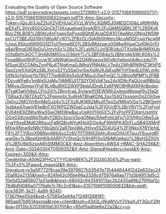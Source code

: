 Evaluating the Quality of Open Source Software
https://pdf.sciencedirectassets.com/272990/1-s2.0-S1571066109X00071/1-s2.0-S1571066109000632/main.pdf?X-Amz-Security-Token=IQoJb3JpZ2luX2VjEHUaCXVzLWVhc3QtMSJGMEQCIGlbLsRtRHMvwEXxFL3hVz60GGQnCbTj3Xxauebgd3vgAiB%2FuQkMSQBKL1iF%2BSKvKBlzcZNLB08%2B0hU4nFhapvSpPyqzBQhtEAUaDDA1OTAwMzU0Njg2NSIMexCUT3BEJQ310H7dKpAFvX0%2FBzOLrSjAjfb0hNmc0kcqM1GFcugYkcwMhJqoLR5jtzdlW9l5G5DToI7hmw6E0%2BSdMdzsarz0GMw8HueClvK9kGrfOg8aVBmgGllE6pDu1JntyhSx%2Bs%2FLaVN7JJnl1ERUduOTXIz8eBHMRXUbnGfa6bfn3jOCT3H48j0MfGncO36efrTIJ%2BFD64a%2BNrtdjkSWLRG6s%2Fpoa9Bsq16tjPOvvw1lCqNWgKiqnIG2DAWxwoq3t0y8cfwbpst4dkcrzduTPiMSupUEtCOMtsZonP6u6TNgKma0JMhqVfNN4kLV7e4z2Wh8PN9HZ3KhPS5pp2zw53glQKzS8LXocsS2Yz5SaOyrSwXqWJ9JbEudMTnY0wdLb1WLm9c5XfkScfgGugYb79S7T7IwBiIR3lx5s5oPMiuJU5wFmQC%2BtzoNPMf%2FBBFDzvqKFe6y1mWq5UqMv7i8jMEUt17SDYD6VbK1ss24sXD9cPaQUcqtRBbSc7M6vaJSjmgxYFuF8LhButRX02WXPSkdsUDndLEs6PWO9HRdX6FArBpdpcB7yaK5atVh8gLCFm2iIl%2BnyfcwL3iylwwf05EW5Rh2xAmpWqwaf9v2faQtTGBsa3U1B7ZAzD%2FppmrbLSu6HATBhaKDNL2qs1S4QTksqomDo2OIj0xei7e0vz2MO1Vr6mMeOJz4v%2FXzRJKW82MhJtf7pq2ufM9gIVSq%2BK5mH1vzbka47nanV61wBnTXO1KPSZWGjgCzJsIa%2FIOUcB%2BrV9V1%2FixFyplKV64HE9ZINhxWw5SwOMXWwBaLvUsKhYHitGX%2FvPorPPZlXqriUsmhVOGo03dUwdWqTtu8yY2BSy3zxcV5ogONlaU5AePohLbFp7j31VHhcO8w5JaVrwY6sgEMd62R6sucFaWQ8ivNYuKHeXDOe4uF9W6PK4DrFLuSB4GXMnFMXwXNnw9zN9cY6bQbIV2aR7bpjWAJH0ys5SZD4UG4%2FIINkxX78YlpfdLF9%2FTYl8zcX96NsytWbSvzZz8V7I1T9W62bAhJKppOjtjUXTguuY8uurg8FwwGkv%2BpxKbHKlb4ARPj7VShpQc5j1H4PI1jvGf6jMVajAsU%2BoHSZ0Ghd%2B5U6kI5zsxA6hStMMOC&X-Amz-Algorithm=AWS4-HMAC-SHA256&X-Amz-Date=20240304T050935Z&X-Amz-SignedHeaders=host&X-Amz-Expires=300&X-Amz-Credential=ASIAQ3PHCVTYYO4HIBEK%2F20240304%2Fus-east-1%2Fs3%2Faws4_request&X-Amz-Signature=e3a5ff772f9caa39e3979927b53547e715444644412d2e632ec2420af82e2135&hash=924fe62c95be96a3326cd75976a6aa771d3b6953d5c210e5d32a858071a31adb&host=68042c943591013ac2b2430a89b270f6af2c76d8dfd086a07176afe7c76c2c61&pii=S1571066109000632&tid=spdf-bce363ff-3e21-4a99-8240-f73679ee05d4&sid=57585e5e84e712491268181-965ae87b9514gxrqa&type=client&tsoh=d3d3LnNjaWVuY2VkaXJlY3QuY29t&ua=0f135c5203065b030705&rr=85ef5adfde6e22a2&cc=us